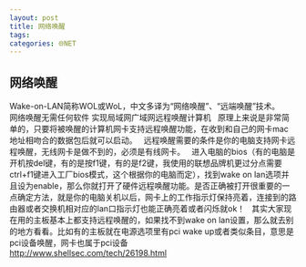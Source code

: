 ```yaml
---
layout: post
title: 网络唤醒
tags: 
categories: 🌐NET
---
```


## 网络唤醒

Wake-on-LAN简称WOL或WoL，中文多译为“网络唤醒”、“远端唤醒”技术。
 
 
 
网络唤醒无需任何软件 实现局域网广域网远程唤醒计算机
 
原理上来说是非常简单的，只要将被唤醒的计算机网卡支持远程唤醒功能，在收到和自己的网卡mac地址相吻合的数据包后就可以启动。
 
远程唤醒需要的条件是你的电脑支持网卡远程唤醒，无线网卡是做不到的，必须是有线网卡。
 
进入电脑的bios（有的电脑是开机按del键，有的是按f1键，有的是f2键，我使用的联想品牌机更过分点需要ctrl+f1键进入工厂bios模式，这个根据你的电脑而定），找到wake on lan选项并且设为enable，那么你就打开了硬件远程唤醒功能。是否正确被打开很重要的一点确定方法，就是你的电脑关机以后，网卡上的工作指示灯保持亮着，连接到的路由器或者交换机相对应的lan口指示灯也能正确亮着或者闪烁就ok！
 
其实大家现在用的主板基本上都支持远程唤醒的，如果找不到wake on lan设置，那么就去别的地方看看。比如有的主板就在电源选项里有pci wake up或者类似条目，意思是pci设备唤醒，网卡也属于pci设备 
 
 
http://www.shellsec.com/tech/26198.html
















